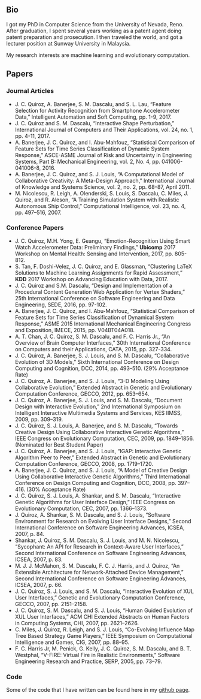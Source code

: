 ## Bio

I got my PhD in Computer Science from the University of Nevada, Reno. After graduation, I spent several years working as a patent agent doing patent preparation and prosecution. I then traveled the world, and got a lecturer position at Sunway University in Malaysia. 

My research interests are machine learning and evolutionary computation. 

## Papers

### Journal Articles
- J. C. Quiroz, A. Banerjee, S. M. Dascalu, and S. L. Lau, “Feature Selection for Activity Recognition from Smartphone Accelerometer Data,” Intelligent Automation and Soft Computing, pp. 1-9, 2017.
- J. C. Quiroz and S. M. Dascalu, “Interactive Shape Perturbation,” International Journal of Computers and Their Applications, vol. 24, no. 1, pp. 4-11, 2017. 
- A. Banerjee, J. C. Quiroz, and I. Abu-Mahfouz, “Statistical Comparison of Feature Sets for Time Series Classification of Dynamic System Response,” ASCE-ASME Journal of Risk and Uncertainty in Engineering Systems, Part B: Mechanical Engineering, vol. 2, No. 4, pp. 041006-041006-8, 2016.
- A. Banerjee, J. C. Quiroz, and S. J. Louis, “A Computational Model of Collaborative Creativity: A Meta-Design Approach,” International Journal of Knowledge and Systems Science, vol. 2, no. 2, pp. 68–87, April 2011.
- M. Nicolescu, R. Leigh, A. Olenderski, S. Louis, S. Dascalu, C. Miles, J. Quiroz, and R. Aleson, “A Training Simulation System with Realistic Autonomous Ship Control,” Computational Intelligence, vol. 23, no. 4, pp. 497–516, 2007.

### Conference Papers
- J. C. Quiroz, M.H. Yong, E. Geangu, “Emotion-Recognition Using Smart Watch Accelerometer Data: Preliminary Findings,” **Ubicomp** 2017 Workshop on Mental Health: Sensing and Intervention, 2017, pp. 805-812.
- S. Tan, F. Doshi-Velez, J. C. Quiroz, and E. Glassman, “Clustering LaTeX Solutions to Machine Learning Assignments for Rapid Assessment,” **KDD** 2017 Workshop on Advancing Education with Data, 2017.
- J. C. Quiroz and S.M. Dascalu, “Design and Implementation of a Procedural Content Generation Web Application for Vertex Shaders,” 25th International Conference on Software Engineering and Data Engineering, SEDE, 2016, pp. 97-102.
- A. Banerjee, J. C. Quiroz, and I. Abu-Mahfouz, “Statistical Comparison of Feature Sets for Time Series Classification of Dynamical System Response,” ASME 2015 International Mechanical Engineering Congress and Exposition, IMECE, 2015, pp. V04BT04A018.
- A. T. Chan, J. C. Quiroz, S. M. Dascalu, and F. C. Harris Jr., “An Overview of Brain Computer Interfaces,” 30th International Conference on Computers and their Applications, CATA, 2015, pp. 327-334.
- J. C. Quiroz, A. Banerjee, S. J. Louis, and S. M. Dascalu, “Collaborative Evolution of 3D Models,” Sixth International Conference on Design Computing and Cognition, DCC, 2014, pp. 493–510. (29% Acceptance Rate)
- J. C. Quiroz, A. Banerjee, and S. J. Louis, “3-D Modeling Using Collaborative Evolution,” Extended Abstract in Genetic and Evolutionary Computation Conference, GECCO, 2012, pp. 653–654.
- J. C. Quiroz, A. Banerjee, S. J. Louis, and S. M. Dascalu, “Document Design with Interactive Evolution,” 2nd International Symposium on Intelligent Interactive Multimedia Systems and Services, KES IIMSS, 2009, pp. 309–319.
- J. C. Quiroz, S. J. Louis, A. Banerjee, and S. M. Dascalu, “Towards Creative Design Using Collaborative Interactive Genetic Algorithms,” IEEE Congress on Evolutionary Computation, CEC, 2009, pp. 1849–1856. (Nominated for Best Student Paper)
-  J. C. Quiroz, A. Banerjee, and S. J. Louis, “IGAP: Interactive Genetic Algorithm Peer to Peer,” Extended Abstract in Genetic and Evolutionary Computation Conference, GECCO, 2008, pp. 1719–1720.
-  A. Banerjee, J. C. Quiroz, and S. J. Louis, “A Model of Creative Design Using Collaborative Interactive Genetic Algorithms,” Third International Conference on Design Computing and Cognition, DCC, 2008, pp. 397–416. (30% Acceptance Rate)
-  J. C. Quiroz, S. J. Louis, A. Shankar, and S. M. Dascalu, “Interactive Genetic Algorithms for User Interface Design,” IEEE Congress on Evolutionary Computation, CEC, 2007, pp. 1366–1373.
-  J. Quiroz, A. Shankar, S. M. Dascalu, and S. J. Louis, “Software Environment for Research on Evolving User Interface Designs,” Second International Conference on Software Engineering Advances, ICSEA, 2007, p. 84.
-  Shankar, J. Quiroz, S. M. Dascalu, S. J. Louis, and M. N. Nicolescu, “Sycophant: An API for Research in Context-Aware User Interfaces,” Second International Conference on Software Engineering Advances, ICSEA, 2007, p. 83.
-  M. J. J. McMahon, S. M. Dascalu, F. C. J. Harris, and J. Quiroz, “An Extensible Architecture for Network-Attached Device Management,” Second International Conference on Software Engineering Advances, ICSEA, 2007, p. 66.
-  J. C. Quiroz, S. J. Louis, and S. M. Dascalu, “Interactive Evolution of XUL User Interfaces,” Genetic and Evolutionary Computation Conference, GECCO, 2007, pp. 2151–2158.
-  J. C. Quiroz, S. M. Dascalu, and S. J. Louis, “Human Guided Evolution of XUL User Interfaces,” ACM CHI Extended Abstracts on Human Factors in Computing Systems, CHI, 2007, pp. 2621–2626.
-  C. Miles, J. Quiroz, R. Leigh, and S. J. Louis, “Co-Evolving Influence Map Tree Based Strategy Game Players,” IEEE Symposium on Computational Intelligence and Games, CIG, 2007, pp. 88–95.
-  F. C. Harris Jr, M. Penick, G. Kelly, J. C. Quiroz, S. M. Dascalu, and B. T. Westphal, “V-FIRE: Virtual Fire in Realistic Environments,” Software Engineering Research and Practice, SERP, 2005, pp. 73–79.

### Code
Some of the code that I have written can be found here in my [github page](https://github.com/juancq/).

